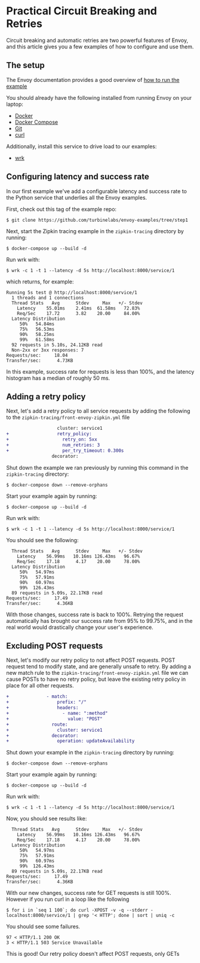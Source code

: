 # Practical Circuit Breaking and Retries

Circuit breaking and automatic retries are two powerful features of Envoy, and
this article gives you a few examples of how to configure and use them.

## The setup

The Envoy documentation provides a good overview of
[how to run the example](https://www.envoyproxy.io/docs/envoy/latest/start/sandboxes/zipkin_tracing)

You should already have the following installed from running Envoy on your
laptop:

- [Docker](https://docs.docker.com/install/)
- [Docker Compose](https://docs.docker.com/compose/install/)
- [Git](https://help.github.com/articles/set-up-git/)
- [curl](https://curl.haxx.se/)

Additionally, install this service to drive load to our examples:

- [wrk](https://github.com/wg/wrk)

## Configuring latency and success rate

In our first example we've add a configurable latency and success rate to the
Python service that underlies all the Envoy examples.

First, check out this tag of the example repo:

```console
$ git clone https://github.com/turbinelabs/envoy-examples/tree/step1
```

Next, start the Zipkin tracing example in the `zipkin-tracing` directory by
running:

```console
$ docker-compose up --build -d
```

Run wrk with:

```console
$ wrk -c 1 -t 1 --latency -d 5s http://localhost:8000/service/1
```

which returns, for example:

```shell
Running 5s test @ http://localhost:8000/service/1
  1 threads and 1 connections
  Thread Stats   Avg      Stdev     Max   +/- Stdev
    Latency    55.01ms    2.41ms  61.58ms   72.83%
    Req/Sec    17.72      3.82    20.00     84.00%
  Latency Distribution
     50%   54.84ms
     75%   56.53ms
     90%   58.25ms
     99%   61.58ms
  92 requests in 5.10s, 24.12KB read
  Non-2xx or 3xx responses: 7
Requests/sec:     18.04
Transfer/sec:      4.73KB
```

In this example, success rate for requests is less than 100%, and the latency
histogram has a median of roughly 50 ms.

## Adding a retry policy

Next, let's add a retry policy to all service requests by adding the following
to the `zipkin-tracing/front-envoy-zipkin.yml` file

```diff
                   cluster: service1
+                  retry_policy:
+                    retry_on: 5xx
+                    num_retries: 3
+                    per_try_timeout: 0.300s
                 decorator:
```

Shut down the example we ran previously by running this command in the
`zipkin-tracing` directory:

```console
$ docker-compose down --remove-orphans
```

Start your example again by running:

```console
$ docker-compose up --build -d
```

Run wrk with:

```console
$ wrk -c 1 -t 1 --latency -d 5s http://localhost:8000/service/1
```

You should see the following:

```shell
  Thread Stats   Avg      Stdev     Max   +/- Stdev
    Latency    56.99ms   10.16ms 126.43ms   96.67%
    Req/Sec    17.18      4.17    20.00     78.00%
  Latency Distribution
     50%   54.97ms
     75%   57.91ms
     90%   60.97ms
     99%  126.43ms
  89 requests in 5.09s, 22.17KB read
Requests/sec:     17.49
Transfer/sec:      4.36KB
```

With those changes, success rate is back to 100%. Retrying the request
automatically has brought our success rate from 95% to 99.75%, and in the real
world would drastically change your user's experience.

## Excluding POST requests

Next, let's modify our retry policy to not affect POST requests. POST
request tend to modify state, and are generally unsafe to retry. By adding a new
match rule to the `zipkin-tracing/front-envoy-zipkin.yml` file we can cause
POSTs to have no retry policy, but leave the existing retry policy in place for
all other requests.

```diff
+              - match:
+                  prefix: "/"
+                  headers:
+                    - name: ":method"
+                      value: "POST"
+                route:
+                  cluster: service1
+                decorator:
+                  operation: updateAvailability
```

Shut down your example in the `zipkin-tracing` directory by running:

```console
$ docker-compose down --remove-orphans
```

Start your example again by running:

```console
$ docker-compose up --build -d
```

Run wrk with:

```console
$ wrk -c 1 -t 1 --latency -d 5s http://localhost:8000/service/1
```

Now, you should see results like:

```shell
  Thread Stats   Avg      Stdev     Max   +/- Stdev
    Latency    56.99ms   10.16ms 126.43ms   96.67%
    Req/Sec    17.18      4.17    20.00     78.00%
  Latency Distribution
     50%   54.97ms
     75%   57.91ms
     90%   60.97ms
     99%  126.43ms
  89 requests in 5.09s, 22.17KB read
Requests/sec:     17.49
Transfer/sec:      4.36KB
```

With our new changes, success rate for GET requests is still 100%. However if
you run curl in a loop like the following

```console
$ for i in `seq 1 100`; do curl -XPOST -v -q --stderr - localhost:8000/service/1 | grep '< HTTP'; done | sort | uniq -c
```

You should see some failures.

```shell
97 < HTTP/1.1 200 OK
3 < HTTP/1.1 503 Service Unavailable
```

This is good! Our retry policy doesn't affect POST requests, only GETs
